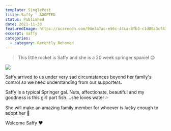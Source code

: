 ```yaml
---
template: SinglePost
title: Saffy - ADOPTED
status: Published
date: 2021-11-30
featuredImage: https://ucarecdn.com/94e3a7ac-e56c-44ca-8fb3-c1d08a3cf41e/-/crop/720x505/0,0/-/preview/
excerpt: saffy
categories:
  - category: Recently Rehomed
---
```

> This little rocket is Saffy and she is a 20 week springer spaniel 😍

![](https://ucarecdn.com/5bff205f-0a40-4b5a-84b6-3d171da3d11a/)

Saffy arrived to us under very sad circumstances beyond her family's control so we need understanding from our supporters.

Saffy is a typical Springer gal. Nuts, affectionate, beautiful and my goodness is this girl part fish….she loves water 💦 

She will make an amazing family member for whoever is lucky enough to adopt her 🐶 

Welcome Saffy ❤️
